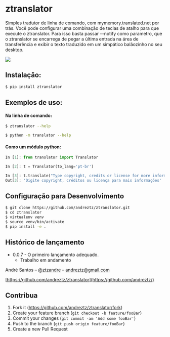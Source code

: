 # ztranslator

Simples tradutor de linha de comando, com mymemory.translated.net por trás. Você pode configurar uma combinação de teclas de atalho para que execute o ztranslator. Para isso basta passar --notify como parametro, que o ztranslator se encarrega de pegar a última entrada na área de transferência e exibir o texto traduzido em um simpático balãozinho no seu desktop.

![](header.gif)

## Instalação:

```sh
$ pip install ztranslator
```

## Exemplos de uso:

#### Na linha de comando:

```sh
$ ztranslator --help
```

```sh
$ python -m translator --help
```

#### Como um módulo python:

```python
In [1]: from translator import Translator

In [2]: t = Translator(to_lang='pt-br')

In [3]: t.translate("Type copyright, credits or license for more information")
Out[3]: 'Digite copyright, créditos ou licença para mais informações'
```

## Configuração para Desenvolvimento

```sh
$ git clone https://github.com/andreztz/ztranslator.git
$ cd ztranslator
$ virtualenv venv
$ source venv/bin/activate
$ pip install -e .
```

## Histórico de lançamento

-   0.0.7 - O primeiro lançamento adequado.
    -   Trabalho em andamento

André Santos – [@ztzandre](https://twitter.com/ztzandre) – andreztz@gmail.com

[https://github.com/andreztz/ztranslator](https://github.com/andreztz/)

## Contribua

1. Fork it (<https://github.com/andreztz/ztranslator/fork>)
2. Create your feature branch (`git checkout -b feature/fooBar`)
3. Commit your changes (`git commit -am 'Add some fooBar'`)
4. Push to the branch (`git push origin feature/fooBar`)
5. Create a new Pull Request
